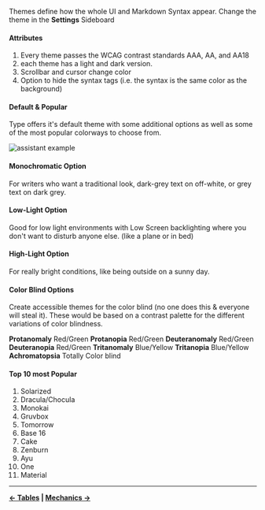 Themes define how the whole UI and Markdown Syntax appear. Change the theme in the **Settings** Sideboard

#### Attributes
1. Every theme passes the WCAG contrast standards AAA, AA, and AA18
2. each theme has a light and dark version.
3. Scrollbar and cursor change color
4. Option to hide the syntax tags (i.e. the syntax is the same color as the background)

#### Default & Popular
Type offers it's default theme with some additional options as well as some of the most popular colorways to choose from.

![assistant example](https://github.com/JEFLBROWN/Type/blob/master/Img/views_themes.png)

#### Monochromatic Option
For writers who want a traditional look, dark-grey text on off-white, or grey text on dark grey.

#### Low-Light Option
Good for low light environments with Low Screen backlighting where you don't want to disturb anyone else. (like a plane or in bed)

#### High-Light Option
For really bright conditions, like being outside on a sunny day.

#### Color Blind Options
Create accessible themes for the color blind (no one does this & everyone will steal it). These would be based on a contrast palette for the different variations of color blindness.

**Protanomaly** Red/Green
**Protanopia** Red/Green
**Deuteranomaly** Red/Green
**Deuteranopia** Red/Green
**Tritanomaly** Blue/Yellow
**Tritanopia** Blue/Yellow
**Achromatopsia** Totally Color blind

#### Top 10 most Popular

1. Solarized
2. Dracula/Chocula
3. Monokai
3. Gruvbox
4. Tomorrow
5. Base 16
6. Cake
7. Zenburn
8. Ayu
9. One
10. Material

----
**[← Tables](https://github.com/JEFLBROWN/Type/wiki/Tables) | [Mechanics →](https://github.com/JEFLBROWN/Type/wiki/Mechanics)**
